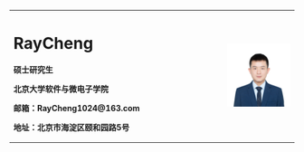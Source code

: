 <table>
  <tr>
    <td width="75%">
      <h1>RayCheng</h1>
      <p><b>硕士研究生</b></p>
      <p><b>北京大学软件与微电子学院</b></p>
      <p><b>邮箱：RayCheng1024@163.com</b></p>
      <p><b>地址：北京市海淀区颐和园路5号</b></p>
    </td>
    <td width="25%">
      <img src="/RayCheng.jpg" width="100%">
    </td>
  </tr>
</table>

